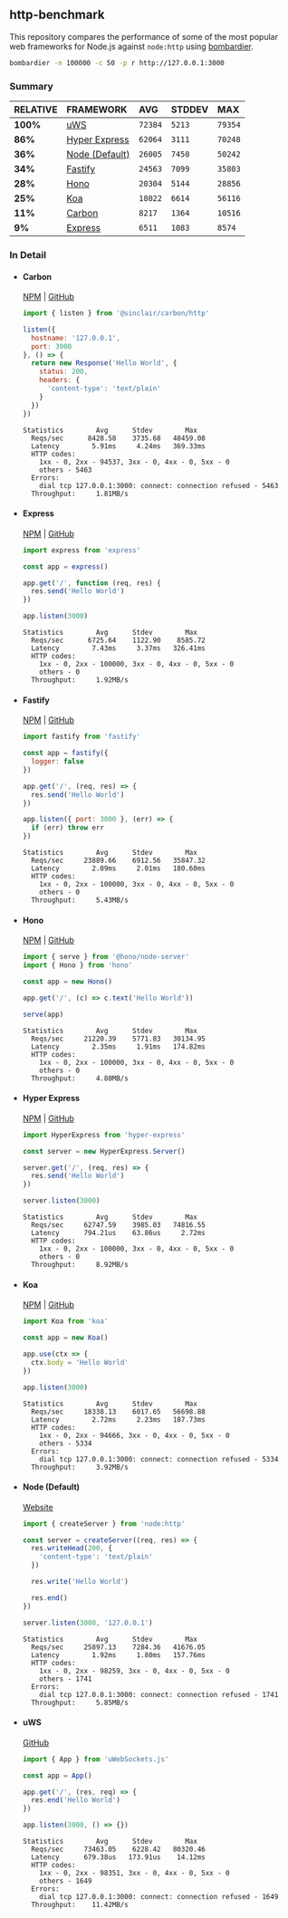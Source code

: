 ## http-benchmark

This repository compares the performance of some of the most popular web frameworks for Node.js against `node:http` using [bombardier](https://github.com/codesenberg/bombardier).

```bash
bombardier -n 100000 -c 50 -p r http://127.0.0.1:3000
```

### Summary

| RELATIVE | FRAMEWORK | AVG | STDDEV | MAX |
| :--- | :--- | :--- | :--- | :--- |
| **100%** | [uWS](#uws) | `72384` | `5213` | `79354` |
| **86%** | [Hyper Express](#hyper-express) | `62064` | `3111` | `70248` |
| **36%** | [Node (Default)](#node-default) | `26005` | `7450` | `50242` |
| **34%** | [Fastify](#fastify) | `24563` | `7099` | `35803` |
| **28%** | [Hono](#hono) | `20304` | `5144` | `28856` |
| **25%** | [Koa](#koa) | `18022` | `6614` | `56116` |
| **11%** | [Carbon](#carbon) | `8217` | `1364` | `10516` |
| **9%** | [Express](#express) | `6511` | `1083` | `8574` |


### In Detail

- #### Carbon
  [NPM](https://npmjs.com/@sinclair/carbon) | [GitHub](https://github.com/sinclairzx81/carbon)
  ```js
  import { listen } from '@sinclair/carbon/http'

  listen({
    hostname: '127.0.0.1',
    port: 3000
  }, () => {
    return new Response('Hello World', {
      status: 200,
      headers: {
        'content-type': 'text/plain'
      }
    })
  })
  ```

  ```
  Statistics        Avg      Stdev        Max
    Reqs/sec      8428.58    3735.68   48459.08
    Latency        5.91ms     4.24ms   369.33ms
    HTTP codes:
      1xx - 0, 2xx - 94537, 3xx - 0, 4xx - 0, 5xx - 0
      others - 5463
    Errors:
      dial tcp 127.0.0.1:3000: connect: connection refused - 5463
    Throughput:     1.81MB/s
  ```

- #### Express
  [NPM](https://npmjs.com/express) | [GitHub](https://github.com/expressjs/express)
  ```js
  import express from 'express'

  const app = express()

  app.get('/', function (req, res) {
    res.send('Hello World')
  })

  app.listen(3000)
  ```

  ```
  Statistics        Avg      Stdev        Max
    Reqs/sec      6725.64    1122.90    8585.72
    Latency        7.43ms     3.37ms   326.41ms
    HTTP codes:
      1xx - 0, 2xx - 100000, 3xx - 0, 4xx - 0, 5xx - 0
      others - 0
    Throughput:     1.92MB/s
  ```

- #### Fastify
  [NPM](https://npmjs.com/fastify) | [GitHub](https://github.com/fastify/fastify)
  ```js
  import fastify from 'fastify'

  const app = fastify({
    logger: false
  })

  app.get('/', (req, res) => {
    res.send('Hello World')
  })

  app.listen({ port: 3000 }, (err) => {
    if (err) throw err
  })
  ```

  ```
  Statistics        Avg      Stdev        Max
    Reqs/sec     23889.66    6912.56   35847.32
    Latency        2.09ms     2.01ms   180.60ms
    HTTP codes:
      1xx - 0, 2xx - 100000, 3xx - 0, 4xx - 0, 5xx - 0
      others - 0
    Throughput:     5.43MB/s
  ```

- #### Hono
  [NPM](https://npmjs.com/hono) | [GitHub](https://github.com/honojs/hono)
  ```js
  import { serve } from '@hono/node-server'
  import { Hono } from 'hono'

  const app = new Hono()

  app.get('/', (c) => c.text('Hello World'))

  serve(app)
  ```

  ```
  Statistics        Avg      Stdev        Max
    Reqs/sec     21220.39    5771.83   30134.95
    Latency        2.35ms     1.91ms   174.82ms
    HTTP codes:
      1xx - 0, 2xx - 100000, 3xx - 0, 4xx - 0, 5xx - 0
      others - 0
    Throughput:     4.80MB/s
  ```

- #### Hyper Express
  [NPM](https://npmjs.com/hyper-express) | [GitHub](https://github.com/kartikk221/hyper-express)
  ```js
  import HyperExpress from 'hyper-express'

  const server = new HyperExpress.Server()

  server.get('/', (req, res) => {
    res.send('Hello World')
  })

  server.listen(3000)
  ```

  ```
  Statistics        Avg      Stdev        Max
    Reqs/sec     62747.59    3985.03   74816.55
    Latency      794.21us    63.86us     2.72ms
    HTTP codes:
      1xx - 0, 2xx - 100000, 3xx - 0, 4xx - 0, 5xx - 0
      others - 0
    Throughput:     8.92MB/s
  ```

- #### Koa
  [NPM](https://npmjs.com/koa) | [GitHub](https://github.com/koajs/koa)
  ```js
  import Koa from 'koa'

  const app = new Koa()

  app.use(ctx => {
    ctx.body = 'Hello World'
  })

  app.listen(3000)
  ```

  ```
  Statistics        Avg      Stdev        Max
    Reqs/sec     18338.13    6017.65   56698.88
    Latency        2.72ms     2.23ms   187.73ms
    HTTP codes:
      1xx - 0, 2xx - 94666, 3xx - 0, 4xx - 0, 5xx - 0
      others - 5334
    Errors:
      dial tcp 127.0.0.1:3000: connect: connection refused - 5334
    Throughput:     3.92MB/s
  ```

- #### Node (Default)
  [Website](https://nodejs.org/api/http.html)
  ```js
  import { createServer } from 'node:http'

  const server = createServer((req, res) => {
    res.writeHead(200, {
      'content-type': 'text/plain'
    })

    res.write('Hello World')

    res.end()
  })

  server.listen(3000, '127.0.0.1')
  ```

  ```
  Statistics        Avg      Stdev        Max
    Reqs/sec     25897.13    7284.36   41676.05
    Latency        1.92ms     1.80ms   157.76ms
    HTTP codes:
      1xx - 0, 2xx - 98259, 3xx - 0, 4xx - 0, 5xx - 0
      others - 1741
    Errors:
      dial tcp 127.0.0.1:3000: connect: connection refused - 1741
    Throughput:     5.85MB/s
  ```

- #### uWS
  [GitHub](https://github.com/uNetworking/uWebSockets.js)
  ```js
  import { App } from 'uWebSockets.js'

  const app = App()

  app.get('/', (res, req) => {
    res.end('Hello World')
  })

  app.listen(3000, () => {})
  ```

  ```
  Statistics        Avg      Stdev        Max
    Reqs/sec     73463.05    6228.42   80320.46
    Latency      679.38us   173.91us    14.12ms
    HTTP codes:
      1xx - 0, 2xx - 98351, 3xx - 0, 4xx - 0, 5xx - 0
      others - 1649
    Errors:
      dial tcp 127.0.0.1:3000: connect: connection refused - 1649
    Throughput:    11.42MB/s
  ```


